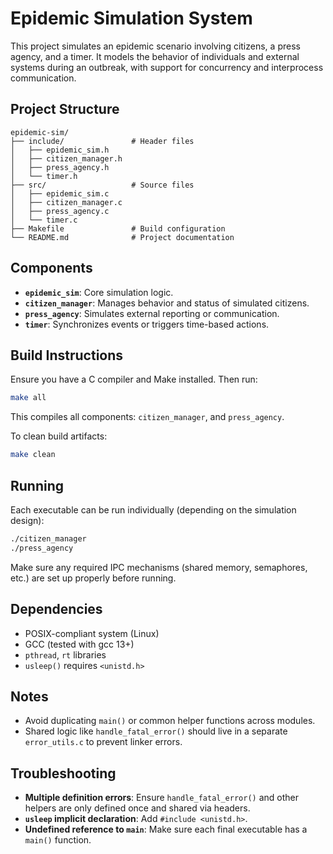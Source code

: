 
# Epidemic Simulation System

This project simulates an epidemic scenario involving citizens, a press agency, and a timer. It models the behavior of individuals and external systems during an outbreak, with support for concurrency and interprocess communication.

## Project Structure

```
epidemic-sim/
├── include/               # Header files
│   ├── epidemic_sim.h
│   ├── citizen_manager.h
│   ├── press_agency.h
│   └── timer.h
├── src/                   # Source files
│   ├── epidemic_sim.c
│   ├── citizen_manager.c
│   ├── press_agency.c
│   └── timer.c
├── Makefile               # Build configuration
└── README.md              # Project documentation
```

## Components

- **`epidemic_sim`**: Core simulation logic.
- **`citizen_manager`**: Manages behavior and status of simulated citizens.
- **`press_agency`**: Simulates external reporting or communication.
- **`timer`**: Synchronizes events or triggers time-based actions.

## Build Instructions

Ensure you have a C compiler and Make installed. Then run:

```bash
make all
````

This compiles all components: `citizen_manager`, and `press_agency`.

To clean build artifacts:

```bash
make clean
```

## Running

Each executable can be run individually (depending on the simulation design):

```bash
./citizen_manager
./press_agency
```

Make sure any required IPC mechanisms (shared memory, semaphores, etc.) are set up properly before running.

## Dependencies

* POSIX-compliant system (Linux)
* GCC (tested with gcc 13+)
* `pthread`, `rt` libraries
* `usleep()` requires `<unistd.h>`

## Notes

* Avoid duplicating `main()` or common helper functions across modules.
* Shared logic like `handle_fatal_error()` should live in a separate `error_utils.c` to prevent linker errors.

## Troubleshooting

* **Multiple definition errors**: Ensure `handle_fatal_error()` and other helpers are only defined once and shared via headers.
* **`usleep` implicit declaration**: Add `#include <unistd.h>`.
* **Undefined reference to `main`**: Make sure each final executable has a `main()` function.
